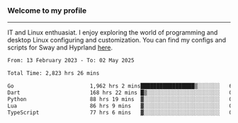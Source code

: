 ### Welcome to my profile

---

IT and Linux enthuasiat. I enjoy exploring the world of programming and desktop Linux configuring and customization. You can find my configs and scripts for Sway and Hyprland [here](https://github.com/uroborosq/mess-of-linux-configurations).

<!-- <div display="block">
 	<img align="left" width="48%" alt="isocalendar" src=".github/metrics/isocalendar_metrics.svg" />
	<img align="center" width="48%" alt="contributions" src=".github/metrics/contributions_metrics.svg" />
	<img align="center" alt="languages" src=".github/metrics/languages_metrics.svg" />
</div> -->

<!-- ![](https://komarev.com/ghpvc/?username=uroborosq&color=success&style=flat-square) -->
<!-- [](https://img.shields.io/github/last-commit/uroborosq/uroborosq?label=Profile%20updated&style=flat-square) -->

<!--START_SECTION:waka-->

```txt
From: 13 February 2023 - To: 02 May 2025

Total Time: 2,823 hrs 26 mins

Go                        1,962 hrs 2 mins█████████████████▒░░░░░░░   68.88 %
Dart                      168 hrs 22 mins █▒░░░░░░░░░░░░░░░░░░░░░░░   05.91 %
Python                    88 hrs 19 mins  ▓░░░░░░░░░░░░░░░░░░░░░░░░   03.10 %
Lua                       86 hrs 9 mins   ▓░░░░░░░░░░░░░░░░░░░░░░░░   03.02 %
TypeScript                77 hrs 6 mins   ▓░░░░░░░░░░░░░░░░░░░░░░░░   02.71 %
```

<!--END_SECTION:waka-->
